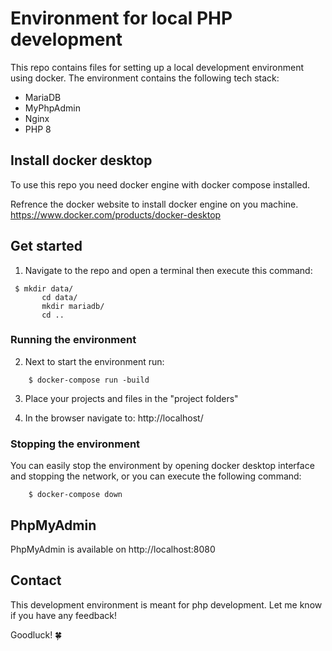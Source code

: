 # Environment for local PHP development 
This repo contains files for setting up a local development environment using docker.
The environment contains the following tech stack:
- MariaDB
- MyPhpAdmin
- Nginx
- PHP 8

## Install docker desktop
To use this repo you need docker engine with docker compose installed.

Refrence the docker website to install docker engine on you machine.
https://www.docker.com/products/docker-desktop

## Get started

1. Navigate to the repo and open a terminal then execute this command:


```shell script
 $ mkdir data/
       cd data/
       mkdir mariadb/
       cd ..
```
### Running the environment
2. Next to start the environment run:
```
    $ docker-compose run -build
```

3. Place your projects and files in the "project folders"


4. In the browser navigate to: http://localhost/

### Stopping the environment

You can easily stop the environment by opening docker desktop interface and stopping the network, or you can execute the following command:
```
    $ docker-compose down
```  

## PhpMyAdmin

PhpMyAdmin is available on http://localhost:8080

## Contact

This development environment is meant for php development.
Let me know if you have any feedback! 

Goodluck! 🍀
